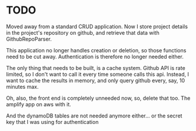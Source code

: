 # TODO

Moved away from a standard CRUD application. Now I store project details in the project's repository on github, and retrieve that data with GithubRepoParser.

This application no longer handles creation or deletion, so those functions need to be cut away. Authentication is therefore no longer needed either.

The only thing that needs to be built, is a cache system. Github API is rate limited, so I don't want to call it every time someone calls this api. Instead, I want to cache the results in memory, and only query github every, say, 10 minutes max.

Oh, also, the front end is completely unneeded now, so, delete that too. The amplify app on aws with it.

And the dynamoDB tables are not needed anymore either... or the secret key that I was using for authentication